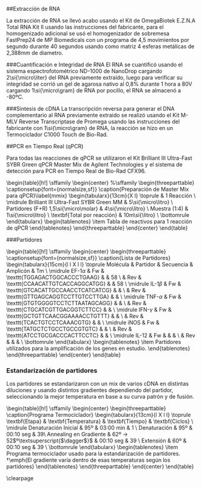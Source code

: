 ##Extracción de RNA

La extracción de RNA se llevó acabo usando el Kit de OmegaBiotek E.Z.N.A Total RNA Kit II usando las instrucciones del fabricante, para el homogenizado adicional se usó el homogenizador de sobremesa FastPrep24 de MP Biomedicals con un programa de 4,5 movimientos por segundo durante 40 segundos usando como matriz 4 esferas metálicas de 2,388mm de diametro.


###Cuantificación e Integridad de RNA
El RNA se cuantificó usando el sistema espectrofotométrico ND-1000 de NanoDrop cargando 2\si{\micro\liter} del RNA previamente extraído, luego para verificar su integridad se corrió un gel de agarosa nativo al 0,8\%  durante 1 hora a 80V cargando 1\si{\micro\gram} de RNA por pocillo, el RNA se almacenó a -80ºC.

###Sintesis de cDNA
La transcripción reversa para generar el DNA complementario al RNA previamente extraido se realizó usando el Kit M-MLV Reverse Transcriptase de Promega usando las instrucciones del fabricante con 1\si{\micro\gram} de RNA, la reacción se hizo en un Termociclador C1000 Touch de Bio-Rad.

##PCR en Tiempo Real (qPCR)

Para todas las reacciones de qPCR se utilizaron el Kit  Brilliant III Ultra-Fast SYBR Green qPCR Master Mix de Agilent Technologies y el sistema de detección para PCR en Tiempo Real de Bio-Rad CFX96.

\begin{table}[h!]
\sffamily
\begin{center}
%\sffamily
\begin{threeparttable}
\captionsetup{font={normalsize,sf}}
\caption{Preparación de Master Mix para qPCR}\label{mmix}
\begin{tabularx}{13cm}{X l}
\toprule
 & 1 Reacción \\
\midrule
Brilliant III Ultra-Fast SYBR Green MM & 5\si{\micro\litro}  \\
Partidores (F+R) 1,5\si{\micro\molar} & 4\si{\micro\litro} \\
Muestra (1:4) & 1\si{\micro\litro} \\
\textbf{Total por reacción} & 10m\si{\litro} \\
\bottomrule
\end{tabularx}
\begin{tablenotes}
	\item Tabla de reactivos para 1 reacción de qPCR
\end{tablenotes}
\end{threeparttable}
\end{center}
\end{table}

###Partidores

\begin{table}[h!]
\sffamily
  \begin{center}
    \begin{threeparttable}
    \captionsetup{font={normalsize,sf}}
      \caption{Lista de Partidores}
      \begin{tabularx}{15cm}{l l X l l}
	\toprule
	Molécula & Partidor & Secuencia & Amplicón & Tm \\
	\midrule
	EF-1$\alpha$ & Fw & \texttt{TGGAGACTGGCACCCTGAAG} & & 58 \\
		& Rev & \texttt{CCAACATTGTCACCAGGCATGG} & & 58 \\
	\midrule
	IL-1$\beta$ & Fw & \texttt{GTCACATTGCCAACCTCATCATCG} & & \\
	 & Rev & \texttt{GTTGAGCAGGTCCTTGTCCTTGA} & & \\
	 \midrule
	 TNF-$\alpha$ & Fw & \texttt{GTGTGGGGTCCTCTTAATAGCAGG} & &  \\
	 & Rev & \texttt{CTGCATCGTTGACGGTCTTCC} & &  \\
	 \midrule
	 IFN-$\gamma$ & Fw & \texttt{GCTGTTCAACGGAAAACCTGTTT} & & \\
	  & Rev & \texttt{TCACTGTCCTCAAACGTG} & & \\
	 \midrule
	 iNOS & Fw & \texttt{TATGCTCTGCCTGCCGTGTC} & & \\
	  & Rev & \texttt{ATCCTGCGACCCACTTCCTC} & & \\
	 \midrule
	 IL-12 & Fw & & & \\
	   & Rev & & & \\
\bottomrule
\end{tabularx}
\begin{tablenotes}
	\item Partidores utilizados para la amplificación de los genes en estudio.
\end{tablenotes}
\end{threeparttable}
\end{center}
\end{table}

### Estandarización de partidores
Los partidores se estandarizaron con un mix de varios cDNA en distintas diluciones y usando distintos gradientes dependiendo del partidor, seleccionando la mejor temperatura en base a su curva patrón y de fusión.

\begin{table}[h!]
\sffamily
  \begin{center}
    \begin{threeparttable}
      \caption{Programa Termociclador}
      \begin{tabularx}{13cm}{l X l l}
	\toprule
	\textbf{Etapa} & \textbf{Temperatura} & \textbf{Tiempo} & \textbf{Ciclos} \\
	\midrule
	Denaturación Inicial & 95º & 03:00 min & 1 \\
	Denaturación & 95º & 00:10 seg & 39\\
	Annealing en Gradiente & 62º $\rightarrow$ 52$º\textsuperscript{$\dagger$}$ & 00:10 seg & 39 \\
	Extensión & 60º & 00:10 seg & 39 \\
\bottomrule
\end{tabularx}
\begin{tablenotes}
  \item Programa termociclador usado para la estandarización de partidores. 
  $\dagger$\emph{El gradiente varía dentro de esas temperaturas según los partidores}
\end{tablenotes}
\end{threeparttable}
\end{center}
\end{table}

\clearpage


